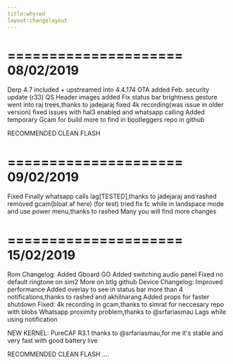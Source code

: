 ```yaml
---
title:whyred
layout:changelayout
---
```

=====================
    08/02/2019
=====================

Derp 4.7 included + upstreamed into 4.4.174
OTA added
Feb. security update (r33)
QS Header images added
Fix status bar brightness gesture
went into raj trees,thanks to jadejaraj
fixed 4k recording(was issue in older version)
fixed issues with hal3 enabled and whatsapp calling
Added temporary Gcam for build
more to find in bootleggers repo in github

RECOMMENDED CLEAN FLASH

=====================
    09/02/2019
=====================
Fixed Finally whatsapp calls lag[TESTED],thanks to jadejaraj and rashed
removed gcam(bloat af here)
(for test) tried fix fc while in landspace mode and use power menu,thanks to rashed
Many you will find more changes

=====================
    15/02/2019
=====================
Rom Changelog:
Added Gboard GO
Added switching audio panel 
Fixed no default ringtone on sim2
More on btlg github
Device Changelog:
Improved performance
Added overlay to see in status bar more than 4 notifications,thanks to rashed and akhilnarang
Added props for faster shutdown
Fixed:
4k recording in gcam,thanks to simrat for neccesary repo with blobs
Whatsapp proximity problem,thanks to @srfariasmau
Lags while using notification

NEW KERNEL: PureCAF R3.1 thanks to @srfariasmau,for me it's stable and very fast with good battery live

RECOMMENDED CLEAN FLASH ....

